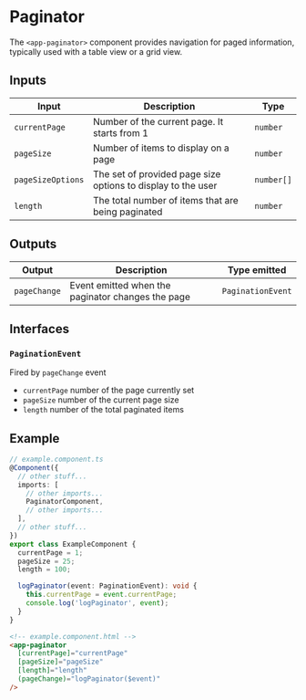 # Paginator

The `<app-paginator>` component provides navigation for paged information, typically used with a table view or a grid view.

## Inputs

| Input             | Description                                                  | Type       |
| ----------------- | ------------------------------------------------------------ | ---------- |
| `currentPage`     | Number of the current page. It starts from 1                 | `number`   |
| `pageSize`        | Number of items to display on a page                         | `number`   |
| `pageSizeOptions` | The set of provided page size options to display to the user | `number[]` |
| `length`          | The total number of items that are being paginated           | `number`   |

## Outputs

| Output       | Description                                       | Type emitted      |
| ------------ | ------------------------------------------------- | ----------------- |
| `pageChange` | Event emitted when the paginator changes the page | `PaginationEvent` |

## Interfaces

### `PaginationEvent`

Fired by `pageChange` event

- `currentPage` number of the page currently set
- `pageSize` number of the current page size
- `length` number of the total paginated items

## Example

```typescript
// example.component.ts
@Component({
  // other stuff...
  imports: [
    // other imports...
    PaginatorComponent,
    // other imports...
  ],
  // other stuff...
})
export class ExampleComponent {
  currentPage = 1;
  pageSize = 25;
  length = 100;

  logPaginator(event: PaginationEvent): void {
    this.currentPage = event.currentPage;
    console.log('logPaginator', event);
  }
}
```

```html
<!-- example.component.html -->
<app-paginator
  [currentPage]="currentPage"
  [pageSize]="pageSize"
  [length]="length"
  (pageChange)="logPaginator($event)"
/>
```

